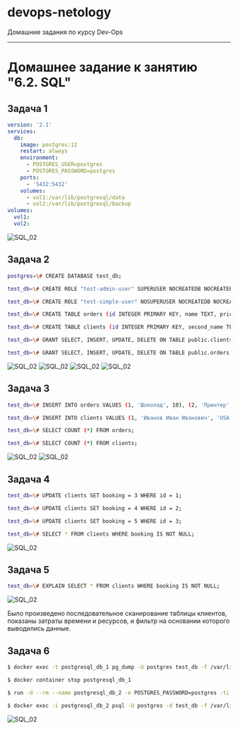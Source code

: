 # devops-netology
Домашние задания по курсу Dev-Ops

------

# Домашнее задание к занятию "6.2. SQL"


## Задача 1


```yaml
version: '2.1'
services:
  db:
    image: postgres:12
    restart: always
    environment:
      - POSTGRES_USER=postgres
      - POSTGRES_PASSWORD=postgres
    ports:
      - '5432:5432'
    volumes:
      - vol1:/var/lib/postgresql/data
      - vol2:/var/lib/postgresql/backup
volumes:
  vol1:
  vol2:
```

![SQL_02]()


## Задача 2


```bash
postgres=\# CREATE DATABASE test_db;

test_db=\# CREATE ROLE "test-admin-user" SUPERUSER NOCREATEDB NOCREATEROLE NOINHERIT LOGIN;

test_db=\# CREATE ROLE "test-simple-user" NOSUPERUSER NOCREATEDB NOCREATEROLE NOINHERIT LOGIN;

test_db=\# CREATE TABLE orders (id INTEGER PRIMARY KEY, name TEXT, price INTEGER);

test_db=\# CREATE TABLE clients (id INTEGER PRIMARY KEY, second_name TEXT, country TEXT, booking INTEGER, FOREIGN KEY (booking) REFERENCES orders (id));

test_db=\# GRANT SELECT, INSERT, UPDATE, DELETE ON TABLE public.clients TO "test-simple-user";

test_db=\# GRANT SELECT, INSERT, UPDATE, DELETE ON TABLE public.orders TO "test-simple-user";
```

![SQL_02]()
![SQL_02]()
![SQL_02]()
![SQL_02]()


## Задача 3


```bash
test_db=\# INSERT INTO orders VALUES (1, 'Шоколад', 10), (2, 'Принтер', 3000), (3, 'Книга', 500), (4, 'Монитор', 7000), (5, 'Гитара', 4000);

test_db=\# INSERT INTO clients VALUES (1, 'Иванов Иван Иванович', 'USA'), (2, 'Петров Петр Петрович', 'Canada'), (3, 'Иоганн Себастьян Бах', 'Japan'), (4, 'Ронни Джеймс Дио', 'Russia'), (5, 'Ritchie Blackmore', 'Russia');

test_db=\# SELECT COUNT (*) FROM orders;

test_db=\# SELECT COUNT (*) FROM clients;
```

![SQL_02]()
![SQL_02]()


## Задача 4


```bash
test_db=\# UPDATE clients SET booking = 3 WHERE id = 1;

test_db=\# UPDATE clients SET booking = 4 WHERE id = 2;

test_db=\# UPDATE clients SET booking = 5 WHERE id = 3;

test_db=\# SELECT * FROM clients WHERE booking IS NOT NULL;
```

![SQL_02]()


## Задача 5


```bash
test_db=\# EXPLAIN SELECT * FROM clients WHERE booking IS NOT NULL;
```

![SQL_02]()

Было произведено последовательное сканирование таблицы клиентов, показаны затраты времени и ресурсов, и фильтр на основании которого выводились данные.


## Задача 6


```bash
$ docker exec -t postgresql_db_1 pg_dump -U postgres test_db -f /var/lib/postgresql/backup/backup_01.sql

$ docker container stop postgresql_db_1

$ run -d --rm --name postgresql_db_2 -e POSTGRES_PASSWORD=postgres -ti -p 5432:5432 -v vol1:/var/lib/postgresql/data -v vol2:/var/lib/postgresql/backup postgres:12

$ docker exec -i postgresql_db_2 psql -U postgres -d test_db -f /var/lib/postgresql/backup/backup_01.sql
```

![SQL_02]()

